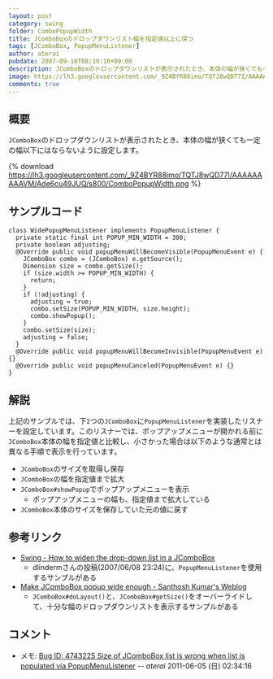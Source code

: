 ```yaml
---
layout: post
category: swing
folder: ComboPopupWidth
title: JComboBoxのドロップダウンリスト幅を指定値以上に保つ
tags: [JComboBox, PopupMenuListener]
author: aterai
pubdate: 2007-09-10T08:19:10+09:00
description: JComboBoxのドロップダウンリストが表示されたとき、本体の幅が狭くても一定の幅以下にはならないように設定します。
image: https://lh3.googleusercontent.com/_9Z4BYR88imo/TQTJ8wQD77I/AAAAAAAAAVM/Ade6cu49JUQ/s800/ComboPopupWidth.png
comments: true
---
```

## 概要
`JComboBox`のドロップダウンリストが表示されたとき、本体の幅が狭くても一定の幅以下にはならないように設定します。

{% download https://lh3.googleusercontent.com/_9Z4BYR88imo/TQTJ8wQD77I/AAAAAAAAAVM/Ade6cu49JUQ/s800/ComboPopupWidth.png %}

## サンプルコード
<pre class="prettyprint"><code>class WidePopupMenuListener implements PopupMenuListener {
  private static final int POPUP_MIN_WIDTH = 300;
  private boolean adjusting;
  @Override public void popupMenuWillBecomeVisible(PopupMenuEvent e) {
    JComboBox combo = (JComboBox) e.getSource();
    Dimension size = combo.getSize();
    if (size.width &gt;= POPUP_MIN_WIDTH) {
      return;
    }
    if (!adjusting) {
      adjusting = true;
      combo.setSize(POPUP_MIN_WIDTH, size.height);
      combo.showPopup();
    }
    combo.setSize(size);
    adjusting = false;
  }
  @Override public void popupMenuWillBecomeInvisible(PopupMenuEvent e) {}
  @Override public void popupMenuCanceled(PopupMenuEvent e) {}
}
</code></pre>

## 解説
上記のサンプルでは、下`2`つの`JComboBox`に`PopupMenuListener`を実装したリスナーを設定しています。このリスナーでは、ポップアップメニューが開かれる前に`JComboBox`本体の幅を指定値と比較し、小さかった場合は以下のような通常とは異なる手順で表示を行っています。

- `JComboBox`のサイズを取得し保存
- `JComboBox`の幅を指定値まで拡大
- `JComboBox#showPopup`でポップアップメニューを表示
    - ポップアップメニューの幅も、指定値まで拡大している
- `JComboBox`本体のサイズを保存していた元の値に戻す

<!-- dummy comment line for breaking list -->

## 参考リンク
- [Swing - How to widen the drop-down list in a JComboBox](https://community.oracle.com/thread/1368300)
    - dlindermさんの投稿(2007/06/08 23:24)に、`PopupMenuListener`を使用するサンプルがある
- [Make JComboBox popup wide enough - Santhosh Kumar's Weblog](http://www.jroller.com/santhosh/entry/make_jcombobox_popup_wide_enough)
    - `JComboBox#doLayout()`と、`JComboBox#getSize()`をオーバーライドして、十分な幅のドロップダウンリストを表示するサンプルがある

<!-- dummy comment line for breaking list -->

## コメント
- メモ: [Bug ID: 4743225 Size of JComboBox list is wrong when list is populated via PopupMenuListener](https://bugs.openjdk.java.net/browse/JDK-4743225)  -- *aterai* 2011-06-05 (日) 02:34:16

<!-- dummy comment line for breaking list -->
